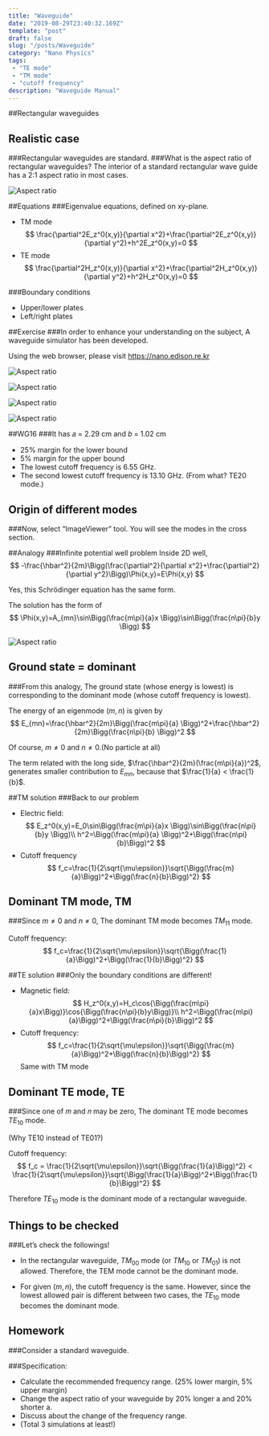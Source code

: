 ```yaml
---
title: "Waveguide"
date: "2019-08-29T23:40:32.169Z"
template: "post"
draft: false
slug: "/posts/Waveguide"
category: "Nano Physics"
tags: 
 - "TE mode"
 - "TM mode"
 - "cutoff frequency"
description: "Waveguide Manual"
---
```

##Rectangular waveguides
## Realistic case
###Rectangular waveguides are standard.
###What is the aspect ratio of rectangular waveguides?
The interior of a standard rectangular wave guide has a 2:1 aspect ratio in most cases.

![Aspect ratio](/media/POST/000067/0.jpg)

##Equations
###Eigenvalue equations, defined on xy-plane.
- TM mode
$$
\frac{\partial^2E_z^0(x,y)}{\partial x^2}+\frac{\partial^2E_z^0(x,y)}{\partial y^2}+h^2E_z^0(x,y)=0
$$
- TE mode
$$
\frac{\partial^2H_z^0(x,y)}{\partial x^2}+\frac{\partial^2H_z^0(x,y)}{\partial y^2}+h^2H_z^0(x,y)=0
$$

###Boundary conditions
- Upper/lower plates
- Left/right plates

##Exercise
###In order to enhance your understanding on the subject,
A waveguide simulator has been developed.

Using the web browser, please visit https://nano.edison.re.kr

![Aspect ratio](/media/POST/000067/1.jpg)

![Aspect ratio](/media/POST/000067/2.jpg)

![Aspect ratio](/media/POST/000067/3.jpg)

![Aspect ratio](/media/POST/000067/4.jpg)

##WG16
###It has 𝑎 = 2.29 cm and 𝑏 = 1.02 cm
- 25% margin for the lower bound
- 5% margin for the upper bound
- The lowest cutoff frequency is 6.55 GHz.
- The second lowest cutoff frequency is 13.10 GHz. (From what? TE20 mode.)

## Origin of different modes
###Now, select “ImageViewer” tool.
You will see the modes in the cross section.

##Analogy
###Infinite potential well problem
Inside 2D well,
$$
-\frac{\hbar^2}{2m}\Bigg(\frac{\partial^2}{\partial x^2}+\frac{\partial^2}{\partial y^2}\Bigg)\Phi(x,y)=E\Phi(x,y)
$$

Yes, this Schrödinger equation has the same form.

The solution has the form of 
$$
\Phi(x,y)=A_{mn}\sin\Bigg(\frac{m\pi}{a}x \Bigg)\sin\Bigg(\frac{n\pi}{b}y \Bigg)
$$

![Aspect ratio](/media/POST/000067/5.jpg)

## Ground state = dominant
###From this analogy,
The ground state (whose energy is lowest) is corresponding to the dominant mode (whose cutoff frequency is lowest).

The energy of an eigenmode $(m,n)$ is given by
$$
E_{mn}=\frac{\hbar^2}{2m}\Bigg(\frac{m\pi}{a} \Bigg)^2+\frac{\hbar^2}{2m}\Bigg(\frac{n\pi}{b} \Bigg)^2
$$

Of course, $m \neq 0$ and $n \neq 0$.(No particle at all)

The term related with the long side, $\frac{\hbar^2}{2m}(\frac{m\pi}{a})^2$, generates smaller contribution to $E_{mn}$, because that $\frac{1}{a} < \frac{1}{b}$.

##TM solution
###Back to our problem
- Electric field:
$$
E_z^0(x,y)=E_0\sin\Bigg(\frac{m\pi}{a}x \Bigg)\sin\Bigg(\frac{n\pi}{b}y \Bigg)\\
h^2=\Bigg(\frac{m\pi}{a} \Bigg)^2+\Bigg(\frac{n\pi}{b}\Bigg)^2
$$
- Cutoff frequency
$$
f_c=\frac{1}{2\sqrt{\mu\epsilon}}\sqrt{\Bigg(\frac{m}{a}\Bigg)^2+\Bigg(\frac{n}{b}\Bigg)^2}
$$

## Dominant TM mode, TM
###Since $m\neq 0$ and $n\neq 0$,
The dominant TM mode becomes $TM_{11}$ mode.

Cutoff frequency:
$$
f_c=\frac{1}{2\sqrt{\mu\epsilon}}\sqrt{\Bigg(\frac{1}{a}\Bigg)^2+\Bigg(\frac{1}{b}\Bigg)^2}
$$

##TE solution
###Only the boundary conditions are different!
- Magnetic field:
$$
H_z^0(x,y)=H_c\cos{\Bigg(\frac{m\pi}{a}x\Bigg)}\cos{\Bigg(\frac{n\pi}{b}y\Bigg)}\\
h^2=\Bigg(\frac{m\pi}{a}\Bigg)^2+\Bigg(\frac{n\pi}{b}\Bigg)^2
$$
- Cutoff frequency: 
$$
f_c=\frac{1}{2\sqrt{\mu\epsilon}}\sqrt{\Bigg(\frac{m}{a}\Bigg)^2+\Bigg(\frac{n}{b}\Bigg)^2}
$$
Same with TM mode

## Dominant TE mode, TE
###Since one of 𝑚 and 𝑛 may be zero,
The dominant TE mode becomes $TE_{10}$ mode.

(Why TE10 instead of TE01?)

Cutoff frequency:
$$
f_c = \frac{1}{2\sqrt{\mu\epsilon}}\sqrt{\Bigg(\frac{1}{a}\Bigg)^2} < \frac{1}{2\sqrt{\mu\epsilon}}\sqrt{\Bigg(\frac{1}{a}\Bigg)^2+\Bigg(\frac{1}{b}\Bigg)^2}
$$

Therefore $TE_{10}$ mode is the dominant mode of a rectangular waveguide.

## Things to be checked
###Let’s check the followings!
- In the rectangular waveguide, $TM_{00}$ mode (or $TM_{10}$ or $TM_{01}$) is not allowed. Therefore, the TEM mode cannot be the dominant mode.

- For given $(m,n)$, the cutoff frequency is the same. However, since the lowest allowed pair is different between two cases, the $TE_{10}$ mode becomes the dominant mode.

## Homework
###Consider a standard waveguide.

###Specification:
- Calculate the recommended frequency range. (25% lower margin, 5% upper margin)
- Change the aspect ratio of your waveguide by 20% longer a and 20% shorter a.
- Discuss about the change of the frequency range.
- (Total 3 simulations at least!)
